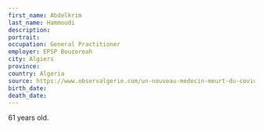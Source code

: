 ```yaml
---
first_name: Abdelkrim
last_name: Hammoudi
description: 
portrait: 
occupation: General Practitioner
employer: EPSP Bouzereah
city: Algiers
province: 
country: Algeria
source: https://www.observalgerie.com/un-nouveau-medecin-meurt-du-covid-19-a-alger/2020/
birth_date: 
death_date: 
---
```


61 years old.